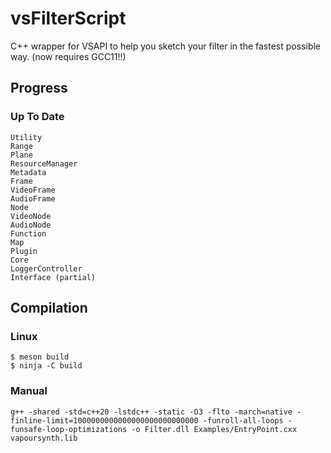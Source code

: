 # vsFilterScript
C++ wrapper for VSAPI to help you sketch your filter in the fastest possible way. (now requires GCC11!!)

## Progress

### Up To Date

```
Utility
Range
Plane
ResourceManager
Metadata
Frame
VideoFrame
AudioFrame
Node
VideoNode
AudioNode
Function
Map
Plugin
Core
LoggerController
Interface (partial)
```

## Compilation

### Linux

```
$ meson build
$ ninja -C build
```

### Manual

```
g++ -shared -std=c++20 -lstdc++ -static -O3 -flto -march=native -finline-limit=1000000000000000000000000000 -funroll-all-loops -funsafe-loop-optimizations -o Filter.dll Examples/EntryPoint.cxx vapoursynth.lib
```
